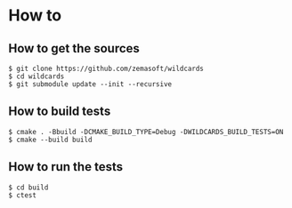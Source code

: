 # How to

## How to get the sources

```batch
$ git clone https://github.com/zemasoft/wildcards
$ cd wildcards
$ git submodule update --init --recursive
```

## How to build tests

```batch
$ cmake . -Bbuild -DCMAKE_BUILD_TYPE=Debug -DWILDCARDS_BUILD_TESTS=ON
$ cmake --build build
```

## How to run the tests

```batch
$ cd build
$ ctest
```
